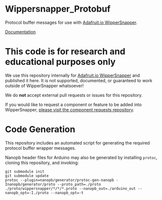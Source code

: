 # Wippersnapper_Protobuf

Protocol buffer messages for use with [Adafruit.io WipperSnapper](http://io.adafruit.com/wippersnapper).

[Documentation](https://adafruit.github.io/Wippersnapper_Protobuf/)

# This code is for research and educational purposes only

We use this repository internally for [Adafruit.io WipperSnapper](http://io.adafruit.com/wippersnapper) and published it here. It is not supported, documented, or guaranteed to work outside of WipperSnapper whatsoever! 

We do **not** accept external pull requests or issues for this repository.

If you would like to request a component or feature to be added into WipperSnapper, [please visit the component requests repository](https://github.com/adafruit/WipperSnapper_Component_Requests).

# Code Generation

This repository includes an automated script for generating the required protocol buffer wrapper messages.

Nanopb header files for Arduino may also be generated by installing `protoc`, cloning this repository, and invoking:
```
git submodule init
git submodule update
protoc --plugin=nanopb/generator/protoc-gen-nanopb -Inanopb/generator/proto --proto_path=./proto ./proto/wippersnapper/*/*/*.proto --nanopb_out=./arduino_out --nanopb_opt=-I./proto --nanopb_opt=-t
```
